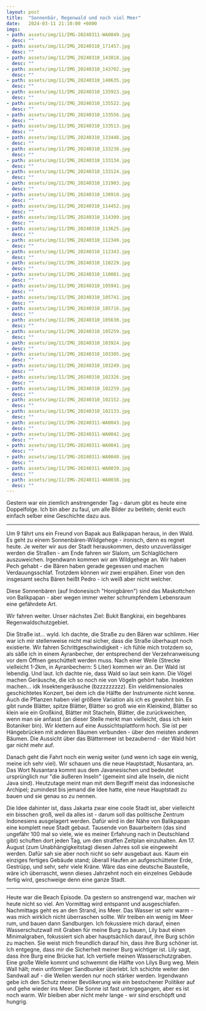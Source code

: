 ```yaml
---
layout: post
title:  "Sonnenbär, Regenwald und noch viel Meer"
date:   2024-03-11 21:10:00 +0800
imgs: 
- path: assets/img/11/IMG-20240311-WA0049.jpg
  desc: ""
- path: assets/img/11/IMG_20240310_171457.jpg
  desc: ""
- path: assets/img/11/IMG_20240310_143818.jpg
  desc: ""
- path: assets/img/11/IMG_20240310_143702.jpg
  desc: ""
- path: assets/img/11/IMG_20240310_140635.jpg
  desc: ""
- path: assets/img/11/IMG_20240310_135923.jpg
  desc: ""
- path: assets/img/11/IMG_20240310_135522.jpg
  desc: ""
- path: assets/img/11/IMG_20240310_133556.jpg
  desc: ""
- path: assets/img/11/IMG_20240310_133513.jpg
  desc: ""
- path: assets/img/11/IMG_20240310_133448.jpg
  desc: ""
- path: assets/img/11/IMG_20240310_133238.jpg
  desc: ""
- path: assets/img/11/IMG_20240310_133134.jpg
  desc: ""
- path: assets/img/11/IMG_20240310_133124.jpg
  desc: ""
- path: assets/img/11/IMG_20240310_131903.jpg
  desc: ""
- path: assets/img/11/IMG_20240310_130910.jpg
  desc: ""
- path: assets/img/11/IMG_20240310_114452.jpg
  desc: ""
- path: assets/img/11/IMG_20240310_114309.jpg
  desc: ""
- path: assets/img/11/IMG_20240310_113625.jpg
  desc: ""
- path: assets/img/11/IMG_20240310_112349.jpg
  desc: ""
- path: assets/img/11/IMG_20240310_112343.jpg
  desc: ""
- path: assets/img/11/IMG_20240310_110229.jpg
  desc: ""
- path: assets/img/11/IMG_20240310_110001.jpg
  desc: ""
- path: assets/img/11/IMG_20240310_105941.jpg
  desc: ""
- path: assets/img/11/IMG_20240310_105741.jpg
  desc: ""
- path: assets/img/11/IMG_20240310_105716.jpg
  desc: ""
- path: assets/img/11/IMG_20240310_105630.jpg
  desc: ""
- path: assets/img/11/IMG_20240310_105259.jpg
  desc: ""
- path: assets/img/11/IMG_20240310_103924.jpg
  desc: ""
- path: assets/img/11/IMG_20240310_103305.jpg
  desc: ""
- path: assets/img/11/IMG_20240310_103249.jpg
  desc: ""
- path: assets/img/11/IMG_20240310_102326.jpg
  desc: ""
- path: assets/img/11/IMG_20240310_102259.jpg
  desc: ""
- path: assets/img/11/IMG_20240310_102152.jpg
  desc: ""
- path: assets/img/11/IMG_20240310_102133.jpg
  desc: ""
- path: assets/img/11/IMG-20240311-WA0043.jpg
  desc: ""
- path: assets/img/11/IMG-20240311-WA0042.jpg
  desc: ""
- path: assets/img/11/IMG-20240311-WA0041.jpg
  desc: ""
- path: assets/img/11/IMG-20240311-WA0040.jpg
  desc: ""
- path: assets/img/11/IMG-20240311-WA0039.jpg
  desc: ""
- path: assets/img/11/IMG-20240311-WA0038.jpg
  desc: ""
---
```


Gestern war ein ziemlich anstrengender Tag - darum gibt es heute eine Doppelfolge. 
Ich bin aber zu faul, um alle Bilder zu betiteln; denkt euch einfach selber eine Geschichte dazu aus. 

---

Um 9 fährt uns ein Freund von Bapak aus Balikpapan heraus, in den Wald.
Es geht zu einem Sonnenbären-Wildgehege - ironisch, denn es regnet heute. Je weiter wir aus der Stadt herauskommen, desto unzuverlässiger werden die Straßen - am Ende fahren wir Slalom, um Schlaglöchern auszuweichen.
Irgendwann kommen wir am Wildgehege an. Wir haben Pech gehabt - die Bären haben gerade gegessen und machen Verdauungsschlaf. Trotzdem können wir zwei erspähen. Einer von den insgesamt sechs Bären heißt Pedro - ich weiß aber nicht welcher. 

Diese Sonnenbären (auf Indonesisch "Honigbären") sind das Maskottchen von Balikpapan - aber wegen immer weiter schrumpfendem Lebensraum eine gefährdete Art.

Wir fahren weiter. Unser nächstes Ziel: Bukit Bangkirai, ein begehbares Regenwaldschutzgebiet. 

Die Straße ist... wyld. Ich dachte, die Straße zu den Bären war schlimm. Hier war ich mir stellenweise nicht mal sicher, dass die Straße überhaupt noch existierte. Wir fahren Schrittgeschwindigkeit - ich fühle mich trotzdem so, als säße ich in einem Ayranbecher, der entsprechend der Verzehranweisung vor dem Öffnen geschüttelt werden muss. Nach einer Weile (Strecke vielleicht 1-2km, in Ayranbechern: 5 Liter) kommen wir an. 
Der Wald ist lebendig. Und laut. Ich dachte nie, dass Wald so laut sein kann. Die Vögel machen Geräusche, die ich so noch nie von Vögeln gehört habe. Insekten machen... idk Insektengeräusche (bzzzzzzzzz). Ein vieldimensionales geschichtetes Konzert, bei dem ich die Hälfte der Instrumente nicht kenne.
Auch die Pflanzen haben viel größere Variation als ich es gewohnt bin. Es gibt runde Blätter, spitze Blätter, Blätter so groß wie ein Kleinkind, Blätter so klein wie ein Großkind, Blätter mit Stacheln, Blätter, die zurückweichen, wenn man sie anfasst (an dieser Stelle merkt man vielleicht, dass ich kein Botaniker bin).
Wir klettern auf eine Aussichtsplattform hoch. Sie ist per Hängebrücken mit anderen Bäumen verbunden - über den meisten anderen Bäumen. Die Aussicht über das Blättermeer ist bezaubernd - der Wald hört gar nicht mehr auf.

Danach geht die Fahrt noch ein wenig weiter (und wenn ich sage ein wenig, meine ich sehr viel).
Wir schauen uns die neue Hauptstadt, Nusantara, an. Das Wort Nusantara kommt aus dem Javanesischen und bedeutet ursprünglich nur "die äußeren Inseln" (gemeint sind alle Inseln, die nicht Java sind). Heutzutage meint man mit dem Begriff meist das indonesische Archipel; zumindest bis jemand die Idee hatte, eine neue Hauptstadt zu bauen und sie genau so zu nennen. 

Die Idee dahinter ist, dass Jakarta zwar eine coole Stadt ist, aber vielleicht ein bisschen groß, weil da alles ist - darum soll das politische Zentrum Indonesiens ausgelagert werden. Dafür wird in der Nähe von Balikpapan eine komplett neue Stadt gebaut. Tausende von Bauarbeitern (das sind ungefähr 100 mal so viele, wie es meiner Erfahrung nach in Deutschland gibt) schuften dort jeden Tag, um den straffen Zeitplan einzuhalten. Am 17. August (zum Unabhängigkeitstag) diesen Jahres soll sie eingeweiht werden. 
Dafür sah sie aber noch nicht so sehr ausgebaut aus. Kaum ein einziges fertiges Gebäude stand; überall Haufen an aufgeschütteter Erde, Gestrüpp, und sehr, sehr viele Kräne. Wäre das eine deutsche Baustelle, wäre ich überrascht, wenn dieses Jahrzehnt noch ein einzelnes Gebäude fertig wird, geschweige denn eine ganze Stadt. 

---

Heute war die Beach Episode. Da gestern so anstrengend war, machen wir heute nicht so viel. Am Vormittag wird entspannt und ausgeschlafen. Nachmittags geht es an den Strand, ins Meer. Das Wasser ist sehr warm - was mich wirklich nicht überraschen sollte. Wir treiben ein wenig im Meer rum, und bauen dann Sandburgen. Ich fokussiere mich darauf, einen Wasserschutzwall mit Graben für meine Burg zu bauen, Lily baut einen Minimalgraben, fokussiert sich aber hauptsächlich darauf, ihre Burg schön zu machen. 
Sie weist mich freundlich darauf hin, dass ihre Burg schöner ist. Ich entgegne, dass mir die Sicherheit meiner Burg wichtiger ist. 
Lily sagt, dass ihre Burg eine Brücke hat. Ich vertiefe meinen Wasserschutzgraben. 
Eine große Welle kommt und schwemmt die Hälfte von Lilys Burg weg. Mein Wall hält; mein unförmiger Sandbunker überlebt. Ich schichte weiter den Sandwall auf - die Wellen werden nur noch stärker werden. 
Irgendwann gebe ich den Schutz meiner Bevölkerung wie ein bestochener Politiker auf und gehe wieder ins Meer. Die Sonne ist fast untergegangen, aber es ist noch warm. Wir bleiben aber nicht mehr lange - wir sind erschöpft und hungrig. 